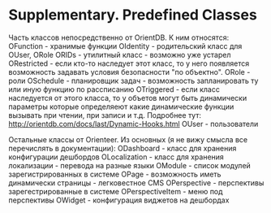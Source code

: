# Supplementary. Predefined Classes
Часть классов непосредственно от OrientDB.  К ним относятся:
OFunction   - хранимые функции
OIdentity - родительский класс для OUser, ORole
ORIDs - утилитный класс - возможно уже устарел
ORestricted - если кто-то наследует этот класс, то у него появляется
возможность задавать условия безопасности "по объектно".
ORole - роли
OSchedule - планировщик задач - возможность запланировать ту или иную
функцию по рассписанию
OTriggered - если класс наследуется от этого класса, то у объетов
могут быть динамически параметры которые определяеют какие
динамические функции вызывать при чтении, при записи и т.д. Подробнее
тут: http://orientdb.com/docs/last/Dynamic-Hooks.html
OUser - пользователи

Остальные классы от Orienteer. Из основных (я не вижу смысла все
перечислять в документации):
ODashboard - класс для хранения конфигурации дешбордов
OLocalization - класс для хранения локализации - перевода на разные языки
OModule - список модулей зарегистрированных в системе
OPage - возможность иметь динамически страницы - легковестное CMS
OPerspective - перспективы зарегестрированные в системе
OPerspectiveItem - меню под перспективы
OWidget - конфигурация виджетов на дешбордах



